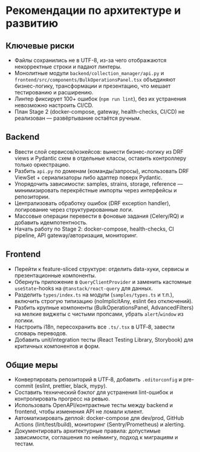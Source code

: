﻿# Рекомендации по архитектуре и развитию

## Ключевые риски
- Файлы сохранились не в UTF-8, из-за чего отображаются некорректные строки и падают линтеры.
- Монолитные модули `backend/collection_manager/api.py` и `frontend/src/components/BulkOperationsPanel.tsx` объединяют бизнес-логику, трансформации и презентацию, что мешает тестированию и расширению.
- Линтер фиксирует 100+ ошибок (`npm run lint`), без их устранения невозможно настроить CI/CD.
- План Stage 2 (docker-compose, gateway, health-checks, CI/CD) не реализован — развёртывание остаётся ручным.

## Backend
- Ввести слой сервисов/юзкейсов: вынести бизнес-логику из DRF views и Pydantic схем в отдельные классы, оставить контроллеру только оркестрацию.
- Разбить `api.py` по доменам (команды/запросы), использовать DRF ViewSet + сериализаторы либо адаптер поверх Pydantic.
- Упорядочить зависимости: samples, strains, storage, reference — минимизировать перекрёстные импорты через интерфейсы и репозитории.
- Централизовать обработку ошибок (DRF exception handler), логирование через структурированные логи.
- Массовые операции перевести в фоновые задания (Celery/RQ) и добавить идемпотентность.
- Начать работу по Stage 2: docker-compose, health-checks, CI pipeline, API gateway/авторизация, мониторинг.

## Frontend
- Перейти к feature-sliced структуре: отделить data-хуки, сервисы и презентационные компоненты.
- Обернуть приложение в `QueryClientProvider` и заменить кастомные `useState`-hooks на `@tanstack/react-query` для данных.
- Разделить `types/index.ts` на модули (`samples/types.ts` и т.п.), включить строгую типизацию (noImplicitAny, eslint без отключений).
- Разбить крупные компоненты (BulkOperationsPanel, AdvancedFilters) на мелкие виджеты с чистыми пропсами, убрать `alert`/`window` из логики.
- Настроить i18n, пересохранить все `.ts/.tsx` в UTF‑8, завести словарь переводов.
- Добавить unit/integration тесты (React Testing Library, Storybook) для критичных компонентов и форм.

## Общие меры
- Конвертировать репозиторий в UTF‑8, добавить `.editorconfig` и pre-commit (eslint, prettier, black, mypy).
- Составить технический бэклог для устранения lint-ошибок и контролировать прогресс на ревью.
- Использовать OpenAPI/контрактные тесты между backend и frontend, чтобы изменения API не ломали клиент.
- Автоматизировать деплой: docker-compose для dev/prod, GitHub Actions (lint/test/build), мониторинг (Sentry/Prometheus) и alerting.
- Документировать архитектурные правила: допустимые зависимости, соглашения по неймингу, подход к миграциям и тестам.
